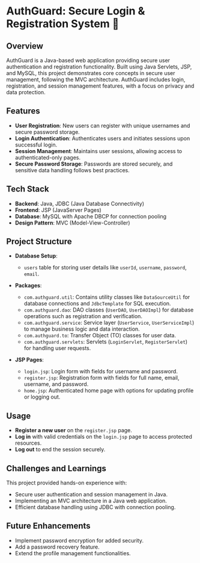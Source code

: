 

# AuthGuard: Secure Login & Registration System 🔐

## Overview
AuthGuard is a Java-based web application providing secure user authentication and registration functionality. Built using Java Servlets, JSP, and MySQL, this project demonstrates core concepts in secure user management, following the MVC architecture. AuthGuard includes login, registration, and session management features, with a focus on privacy and data protection.

## Features
- **User Registration**: New users can register with unique usernames and secure password storage.
- **Login Authentication**: Authenticates users and initiates sessions upon successful login.
- **Session Management**: Maintains user sessions, allowing access to authenticated-only pages.
- **Secure Password Storage**: Passwords are stored securely, and sensitive data handling follows best practices.

## Tech Stack
- **Backend**: Java, JDBC (Java Database Connectivity)
- **Frontend**: JSP (JavaServer Pages)
- **Database**: MySQL with Apache DBCP for connection pooling
- **Design Pattern**: MVC (Model-View-Controller)

## Project Structure
- **Database Setup**: 
  - `users` table for storing user details like `userId`, `username`, `password`, `email`.
  
- **Packages**:
  - `com.authguard.util`: Contains utility classes like `DataSourceUtil` for database connections and `JdbcTemplate` for SQL execution.
  - `com.authguard.dao`: DAO classes (`UserDAO`, `UserDAOImpl`) for database operations such as registration and verification.
  - `com.authguard.service`: Service layer (`UserService`, `UserServiceImpl`) to manage business logic and data interaction.
  - `com.authguard.to`: Transfer Object (TO) classes for user data.
  - `com.authguard.servlets`: Servlets (`LoginServlet`, `RegisterServlet`) for handling user requests.
  
- **JSP Pages**:
  - `login.jsp`: Login form with fields for username and password.
  - `register.jsp`: Registration form with fields for full name, email, username, and password.
  - `home.jsp`: Authenticated home page with options for updating profile or logging out.



## Usage
- **Register a new user** on the `register.jsp` page.
- **Log in** with valid credentials on the `login.jsp` page to access protected resources.
- **Log out** to end the session securely.

## Challenges and Learnings
This project provided hands-on experience with:
- Secure user authentication and session management in Java.
- Implementing an MVC architecture in a Java web application.
- Efficient database handling using JDBC with connection pooling.

## Future Enhancements
- Implement password encryption for added security.
- Add a password recovery feature.
- Extend the profile management functionalities.


